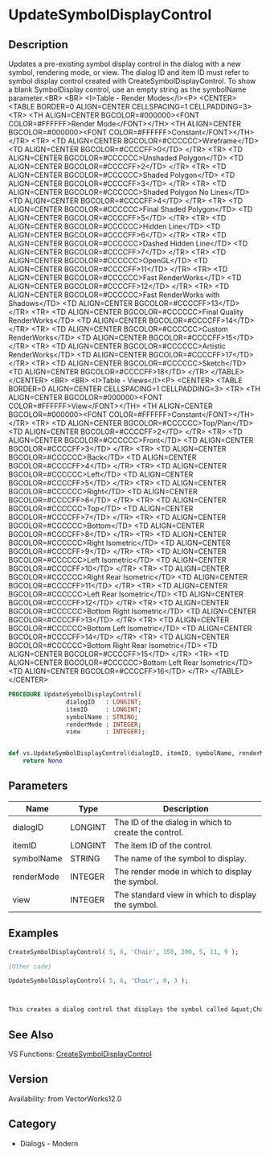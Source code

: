 # UpdateSymbolDisplayControl

## Description
Updates a pre-existing symbol display control in the dialog with a new symbol, rendering mode, or view.  The dialog ID and item ID must refer to symbol display control created with CreateSymbolDisplayControl.  To show a blank SymbolDisplay control, use an empty string as the symbolName parameter.&lt;BR&gt;
&lt;BR&gt;
&lt;I&gt;Table - Render Modes&lt;/I&gt;&lt;P&gt;
&lt;CENTER&gt;
&lt;TABLE BORDER=0 ALIGN=CENTER CELLSPACING=1 CELLPADDING=3&gt;
  &lt;TR&gt; 
	&lt;TH ALIGN=CENTER BGCOLOR=#000000&gt;&lt;FONT COLOR=#FFFFFF&gt;Render Mode&lt;/FONT&gt;&lt;/TH&gt;
	&lt;TH ALIGN=CENTER BGCOLOR=#000000&gt;&lt;FONT COLOR=#FFFFFF&gt;Constant&lt;/FONT&gt;&lt;/TH&gt;
  &lt;/TR&gt;
  &lt;TR&gt; 
	&lt;TD ALIGN=CENTER BGCOLOR=#CCCCCC&gt;Wireframe&lt;/TD&gt;
	&lt;TD ALIGN=CENTER BGCOLOR=#CCCCFF&gt;0&lt;/TD&gt;
  &lt;/TR&gt;
  &lt;TR&gt; 
	&lt;TD ALIGN=CENTER BGCOLOR=#CCCCCC&gt;Unshaded Polygon&lt;/TD&gt;
	&lt;TD ALIGN=CENTER BGCOLOR=#CCCCFF&gt;2&lt;/TD&gt;
  &lt;/TR&gt;
  &lt;TR&gt; 
	&lt;TD ALIGN=CENTER BGCOLOR=#CCCCCC&gt;Shaded Polygon&lt;/TD&gt;
	&lt;TD ALIGN=CENTER BGCOLOR=#CCCCFF&gt;3&lt;/TD&gt;
  &lt;/TR&gt;
  &lt;TR&gt; 
	&lt;TD ALIGN=CENTER BGCOLOR=#CCCCCC&gt;Shaded Polygon No Lines&lt;/TD&gt;
	&lt;TD ALIGN=CENTER BGCOLOR=#CCCCFF&gt;4&lt;/TD&gt;
  &lt;/TR&gt;
  &lt;TR&gt; 
	&lt;TD ALIGN=CENTER BGCOLOR=#CCCCCC&gt;Final Shaded Polygon&lt;/TD&gt;
	&lt;TD ALIGN=CENTER BGCOLOR=#CCCCFF&gt;5&lt;/TD&gt;
  &lt;/TR&gt;
  &lt;TR&gt; 
	&lt;TD ALIGN=CENTER BGCOLOR=#CCCCCC&gt;Hidden Line&lt;/TD&gt;
	&lt;TD ALIGN=CENTER BGCOLOR=#CCCCFF&gt;6&lt;/TD&gt;
  &lt;/TR&gt;
  &lt;TR&gt; 
	&lt;TD ALIGN=CENTER BGCOLOR=#CCCCCC&gt;Dashed Hidden Line&lt;/TD&gt;
	&lt;TD ALIGN=CENTER BGCOLOR=#CCCCFF&gt;7&lt;/TD&gt;
  &lt;/TR&gt;
  &lt;TR&gt; 
	&lt;TD ALIGN=CENTER BGCOLOR=#CCCCCC&gt;OpenGL&lt;/TD&gt;
	&lt;TD ALIGN=CENTER BGCOLOR=#CCCCFF&gt;11&lt;/TD&gt;
  &lt;/TR&gt;
  &lt;TR&gt; 
	&lt;TD ALIGN=CENTER BGCOLOR=#CCCCCC&gt;Fast RenderWorks&lt;/TD&gt;
	&lt;TD ALIGN=CENTER BGCOLOR=#CCCCFF&gt;12&lt;/TD&gt;
  &lt;/TR&gt;
  &lt;TR&gt; 
	&lt;TD ALIGN=CENTER BGCOLOR=#CCCCCC&gt;Fast RenderWorks with Shadows&lt;/TD&gt;
	&lt;TD ALIGN=CENTER BGCOLOR=#CCCCFF&gt;13&lt;/TD&gt;
  &lt;/TR&gt;
  &lt;TR&gt; 
	&lt;TD ALIGN=CENTER BGCOLOR=#CCCCCC&gt;Final Quality RenderWorks&lt;/TD&gt;
	&lt;TD ALIGN=CENTER BGCOLOR=#CCCCFF&gt;14&lt;/TD&gt;
  &lt;/TR&gt;
  &lt;TR&gt; 
	&lt;TD ALIGN=CENTER BGCOLOR=#CCCCCC&gt;Custom RenderWorks&lt;/TD&gt;
	&lt;TD ALIGN=CENTER BGCOLOR=#CCCCFF&gt;15&lt;/TD&gt;
  &lt;/TR&gt;
  &lt;TR&gt; 
	&lt;TD ALIGN=CENTER BGCOLOR=#CCCCCC&gt;Artistic RenderWorks&lt;/TD&gt;
	&lt;TD ALIGN=CENTER BGCOLOR=#CCCCFF&gt;17&lt;/TD&gt;
  &lt;/TR&gt;
  &lt;TR&gt; 
	&lt;TD ALIGN=CENTER BGCOLOR=#CCCCCC&gt;Sketch&lt;/TD&gt;
	&lt;TD ALIGN=CENTER BGCOLOR=#CCCCFF&gt;18&lt;/TD&gt;
  &lt;/TR&gt;
&lt;/TABLE&gt;
&lt;/CENTER&gt;
&lt;BR&gt;
&lt;BR&gt;
&lt;I&gt;Table - Views&lt;/I&gt;&lt;P&gt;
&lt;CENTER&gt;
&lt;TABLE BORDER=0 ALIGN=CENTER CELLSPACING=1 CELLPADDING=3&gt;
  &lt;TR&gt; 
	&lt;TH ALIGN=CENTER BGCOLOR=#000000&gt;&lt;FONT COLOR=#FFFFFF&gt;View&lt;/FONT&gt;&lt;/TH&gt;
	&lt;TH ALIGN=CENTER BGCOLOR=#000000&gt;&lt;FONT COLOR=#FFFFFF&gt;Constant&lt;/FONT&gt;&lt;/TH&gt;
  &lt;/TR&gt;
  &lt;TR&gt; 
	&lt;TD ALIGN=CENTER BGCOLOR=#CCCCCC&gt;Top/Plan&lt;/TD&gt;
	&lt;TD ALIGN=CENTER BGCOLOR=#CCCCFF&gt;2&lt;/TD&gt;
  &lt;/TR&gt;
  &lt;TR&gt; 
	&lt;TD ALIGN=CENTER BGCOLOR=#CCCCCC&gt;Front&lt;/TD&gt;
	&lt;TD ALIGN=CENTER BGCOLOR=#CCCCFF&gt;3&lt;/TD&gt;
  &lt;/TR&gt;
  &lt;TR&gt; 
	&lt;TD ALIGN=CENTER BGCOLOR=#CCCCCC&gt;Back&lt;/TD&gt;
	&lt;TD ALIGN=CENTER BGCOLOR=#CCCCFF&gt;4&lt;/TD&gt;
  &lt;/TR&gt;
  &lt;TR&gt; 
	&lt;TD ALIGN=CENTER BGCOLOR=#CCCCCC&gt;Left&lt;/TD&gt;
	&lt;TD ALIGN=CENTER BGCOLOR=#CCCCFF&gt;5&lt;/TD&gt;
  &lt;/TR&gt;
  &lt;TR&gt; 
	&lt;TD ALIGN=CENTER BGCOLOR=#CCCCCC&gt;Right&lt;/TD&gt;
	&lt;TD ALIGN=CENTER BGCOLOR=#CCCCFF&gt;6&lt;/TD&gt;
  &lt;/TR&gt;
  &lt;TR&gt; 
	&lt;TD ALIGN=CENTER BGCOLOR=#CCCCCC&gt;Top&lt;/TD&gt;
	&lt;TD ALIGN=CENTER BGCOLOR=#CCCCFF&gt;7&lt;/TD&gt;
  &lt;/TR&gt;
  &lt;TR&gt; 
	&lt;TD ALIGN=CENTER BGCOLOR=#CCCCCC&gt;Bottom&lt;/TD&gt;
	&lt;TD ALIGN=CENTER BGCOLOR=#CCCCFF&gt;8&lt;/TD&gt;
  &lt;/TR&gt;
  &lt;TR&gt; 
	&lt;TD ALIGN=CENTER BGCOLOR=#CCCCCC&gt;Right Isometric&lt;/TD&gt;
	&lt;TD ALIGN=CENTER BGCOLOR=#CCCCFF&gt;9&lt;/TD&gt;
  &lt;/TR&gt;
  &lt;TR&gt; 
	&lt;TD ALIGN=CENTER BGCOLOR=#CCCCCC&gt;Left Isometric&lt;/TD&gt;
	&lt;TD ALIGN=CENTER BGCOLOR=#CCCCFF&gt;10&lt;/TD&gt;
  &lt;/TR&gt;
  &lt;TR&gt; 
	&lt;TD ALIGN=CENTER BGCOLOR=#CCCCCC&gt;Right Rear Isometric&lt;/TD&gt;
	&lt;TD ALIGN=CENTER BGCOLOR=#CCCCFF&gt;11&lt;/TD&gt;
  &lt;/TR&gt;
  &lt;TR&gt; 
	&lt;TD ALIGN=CENTER BGCOLOR=#CCCCCC&gt;Left Rear Isometric&lt;/TD&gt;
	&lt;TD ALIGN=CENTER BGCOLOR=#CCCCFF&gt;12&lt;/TD&gt;
  &lt;/TR&gt;
  &lt;TR&gt; 
	&lt;TD ALIGN=CENTER BGCOLOR=#CCCCCC&gt;Bottom Right Isometric&lt;/TD&gt;
	&lt;TD ALIGN=CENTER BGCOLOR=#CCCCFF&gt;13&lt;/TD&gt;
  &lt;/TR&gt;
  &lt;TR&gt; 
	&lt;TD ALIGN=CENTER BGCOLOR=#CCCCCC&gt;Bottom Left Isometric&lt;/TD&gt;
	&lt;TD ALIGN=CENTER BGCOLOR=#CCCCFF&gt;14&lt;/TD&gt;
  &lt;/TR&gt;
  &lt;TR&gt; 
	&lt;TD ALIGN=CENTER BGCOLOR=#CCCCCC&gt;Bottom Right Rear Isometric&lt;/TD&gt;
	&lt;TD ALIGN=CENTER BGCOLOR=#CCCCFF&gt;15&lt;/TD&gt;
  &lt;/TR&gt;
  &lt;TR&gt; 
	&lt;TD ALIGN=CENTER BGCOLOR=#CCCCCC&gt;Bottom Left Rear Isometric&lt;/TD&gt;
	&lt;TD ALIGN=CENTER BGCOLOR=#CCCCFF&gt;16&lt;/TD&gt;
  &lt;/TR&gt;
&lt;/TABLE&gt;
&lt;/CENTER&gt;


```pascal
PROCEDURE UpdateSymbolDisplayControl(
				dialogID   : LONGINT;
				itemID     : LONGINT;
				symbolName : STRING;
				renderMode : INTEGER;
				view       : INTEGER);
```

```python

def vs.UpdateSymbolDisplayControl(dialogID, itemID, symbolName, renderMode, view):
    return None
```

## Parameters
|Name|Type|Description|
|---|---|---|
|dialogID|LONGINT|The ID of the dialog in which to create the control.|
|itemID|LONGINT|The item ID of the control.|
|symbolName|STRING|The name of the symbol to display.|
|renderMode|INTEGER|The render mode in which to display the symbol.|
|view|INTEGER|The standard view in which to display the symbol.|

## Examples
```pascal
CreateSymbolDisplayControl( 5, 6, 'Chair', 350, 200, 5, 11, 9 );

{Other code}

UpdateSymbolDisplayControl( 5, 6, 'Chair', 0, 3 );



This creates a dialog control that displays the symbol called &quot;Chair.&quot;  The control is 350 pixels high and 200 pixels wide, with a margin of 5 pixels.  The symbol is rendered in OpenGL mode and displayed in a right isometric view.  It then later updates the control to display the same symbol rendered in Wireframe in a front view.
```

## See Also
VS Functions:
[CreateSymbolDisplayControl](CreateSymbolDisplayControl.md)

## Version
Availability: from VectorWorks12.0
## Category
* Dialogs - Modern

